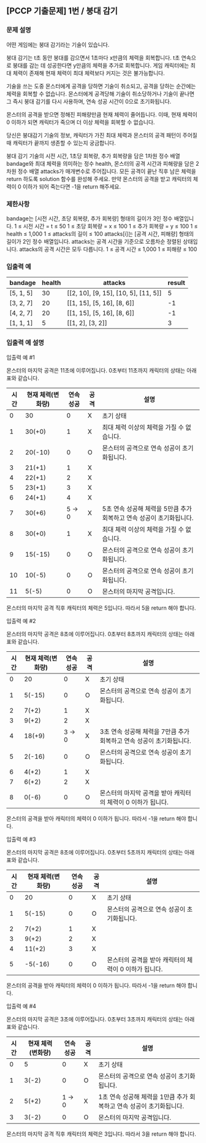 ## [PCCP 기출문제] 1번 / 붕대 감기

### 문제 설명
어떤 게임에는 붕대 감기라는 기술이 있습니다.

붕대 감기는 t초 동안 붕대를 감으면서 1초마다 x만큼의 체력을 회복합니다. t초 연속으로 붕대를 감는 데 성공한다면 y만큼의 체력을 추가로 회복합니다. 게임 캐릭터에는 최대 체력이 존재해 현재 체력이 최대 체력보다 커지는 것은 불가능합니다.

기술을 쓰는 도중 몬스터에게 공격을 당하면 기술이 취소되고, 공격을 당하는 순간에는 체력을 회복할 수 없습니다. 몬스터에게 공격당해 기술이 취소당하거나 기술이 끝나면 그 즉시 붕대 감기를 다시 사용하며, 연속 성공 시간이 0으로 초기화됩니다.

몬스터의 공격을 받으면 정해진 피해량만큼 현재 체력이 줄어듭니다. 이때, 현재 체력이 0 이하가 되면 캐릭터가 죽으며 더 이상 체력을 회복할 수 없습니다.

당신은 붕대감기 기술의 정보, 캐릭터가 가진 최대 체력과 몬스터의 공격 패턴이 주어질 때 캐릭터가 끝까지 생존할 수 있는지 궁금합니다.

붕대 감기 기술의 시전 시간, 1초당 회복량, 추가 회복량을 담은 1차원 정수 배열 bandage와 최대 체력을 의미하는 정수 health, 몬스터의 공격 시간과 피해량을 담은 2차원 정수 배열 attacks가 매개변수로 주어집니다. 모든 공격이 끝난 직후 남은 체력을 return 하도록 solution 함수를 완성해 주세요. 만약 몬스터의 공격을 받고 캐릭터의 체력이 0 이하가 되어 죽는다면 -1을 return 해주세요.

### 제한사항
bandage는 [시전 시간, 초당 회복량, 추가 회복량] 형태의 길이가 3인 정수 배열입니다.
1 ≤ 시전 시간 = t ≤ 50
1 ≤ 초당 회복량 = x ≤ 100
1 ≤ 추가 회복량 = y ≤ 100
1 ≤ health ≤ 1,000
1 ≤ attacks의 길이 ≤ 100
attacks[i]는 [공격 시간, 피해량] 형태의 길이가 2인 정수 배열입니다.
attacks는 공격 시간을 기준으로 오름차순 정렬된 상태입니다.
attacks의 공격 시간은 모두 다릅니다.
1 ≤ 공격 시간 ≤ 1,000
1 ≤ 피해량 ≤ 100

### 입출력 예

bandage|health|attacks|result
---|---|---|---
[5, 1, 5]|30|[[2, 10], [9, 15], [10, 5], [11, 5]]|5
[3, 2, 7]|20|[[1, 15], [5, 16], [8, 6]]|-1
[4, 2, 7]|20|[[1, 15], [5, 16], [8, 6]]|-1
[1, 1, 1]|5|[[1, 2], [3, 2]]|3

### 입출력 예 설명
입출력 예 #1

몬스터의 마지막 공격은 11초에 이루어집니다. 0초부터 11초까지 캐릭터의 상태는 아래 표와 같습니다.

시간|현재 체력(변화량)|연속 성공|공격|설명
--|--|--|--|--
0|30|0|X|초기 상태
1|30(+0)|1|X|최대 체력 이상의 체력을 가질 수 없습니다.
2|20(-10)|0|O|몬스터의 공격으로 연속 성공이 초기화됩니다.
3|21(+1)|1|X|
4|22(+1)|2|X|
5|23(+1)|3|X|
6|24(+1)|4|X|
7|30(+6)|5 → 0|X|5초 연속 성공해 체력을 5만큼 추가 회복하고 연속 성공이 초기화됩니다.
8|30(+0)|1|X|최대 체력 이상의 체력을 가질 수 없습니다.
9|15(-15)|0|O|몬스터의 공격으로 연속 성공이 초기화됩니다.
10|10(-5)|0|O|몬스터의 공격으로 연속 성공이 초기화됩니다.
11|5(-5)|0|O|몬스터의 마지막 공격입니다.

몬스터의 마지막 공격 직후 캐릭터의 체력은 5입니다. 따라서 5을 return 해야 합니다.

입출력 예 #2

몬스터의 마지막 공격은 8초에 이루어집니다. 0초부터 8초까지 캐릭터의 상태는 아래 표와 같습니다.

시간|현재 체력(변화량)|연속 성공|공격|설명
--|--|--|--|--
0|20|0|X|초기 상태
1|5(-15)|0|O|몬스터의 공격으로 연속 성공이 초기화됩니다.
2|7(+2)|1|X|
3|9(+2)|2|X|
4|18(+9)|3 → 0|X|3초 연속 성공해 체력을 7만큼 추가 회복하고 연속 성공이 초기화됩니다.
5|2(-16)|0|O|몬스터의 공격으로 연속 성공이 초기화됩니다.
6|4(+2)|1|X|
7|6(+2)|2|X|
8|0(-6)|0|O|몬스터의 마지막 공격을 받아 캐릭터의 체력이 0 이하가 됩니다.

몬스터의 공격을 받아 캐릭터의 체력이 0 이하가 됩니다. 따라서 -1을 return 해야 합니다.

입출력 예 #3

몬스터의 마지막 공격은 8초에 이루어집니다. 0초부터 5초까지 캐릭터의 상태는 아래 표와 같습니다.

시간|현재 체력(변화량)|연속 성공|공격|설명
--|--|--|--|--
0|20|0|X|초기 상태
1|5(-15)|0|O|몬스터의 공격으로 연속 성공이 초기화됩니다.
2|7(+2)|1|X|
3|9(+2)|2|X|
4|11(+2)|3|X|
5|-5(-16)|0|O|몬스터의 공격을 받아 캐릭터의 체력이 0 이하가 됩니다.

몬스터의 공격을 받아 캐릭터의 체력이 0 이하가 됩니다. 따라서 -1을 return 해야 합니다.

입출력 예 #4

몬스터의 마지막 공격은 3초에 이루어집니다. 0초부터 3초까지 캐릭터의 상태는 아래 표와 같습니다.

시간|현재 체력(변화량)|연속 성공|공격|설명
--|--|--|--|--
0|5|0|X|초기 상태
1|3(-2)|0|O|몬스터의 공격으로 연속 성공이 초기화됩니다.
2|5(+2)|1 → 0|X|1초 연속 성공해 체력을 1만큼 추가 회복하고 연속 성공이 초기화됩니다.
3|3(-2)|0|O|몬스터의 마지막 공격입니다.

몬스터의 마지막 공격 직후 캐릭터의 체력은 3입니다. 따라서 3을 return 해야 합니다.